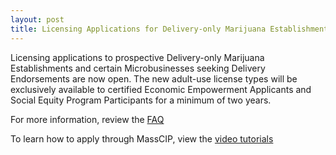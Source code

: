 ```yaml
---
layout: post
title: Licensing Applications for Delivery-only Marijuana Establishments and Endorsements are Open
---
```


Licensing applications to prospective Delivery-only Marijuana Establishments and certain Microbusinesses seeking Delivery Endorsements are now open. The new adult-use license types will be exclusively available to certified Economic Empowerment Applicants and Social Equity Program Participants for a minimum of two years.

For more information, review the [FAQ](https://mass-cannabis-control.com/…/052720-Delivery-FAQs.pdf)

To learn how to apply through MassCIP, view the [video tutorials](https://vimeo.com/channels/1590690) 